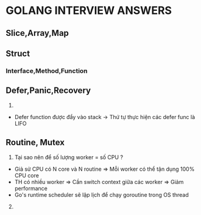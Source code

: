 # GOLANG INTERVIEW ANSWERS
## Slice,Array,Map
## Struct
### Interface,Method,Function
## Defer,Panic,Recovery
1. <a name="defer_panice_recovery_1"></a>
- Defer function được đẩy vào stack -> Thứ tự thực hiện các defer func là LIFO
## Routine, Mutex
1. <a name="routine_mutex_1"></a> Tại sao nên để số lượng worker = số CPU ?
  - Giả sử CPU có N core và N routine => Mỗi worker có thể tận dụng 100% CPU core
  - TH có nhiều worker => Cần switch context giữa các worker => Giảm performance
  - Go's runtime scheduler sẽ lập lịch để chạy goroutine trong OS thread
2.
